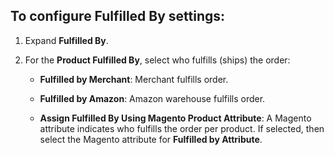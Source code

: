 
## To configure Fulfilled By settings:

1. Expand **Fulfilled By**.

1. For the **Product Fulfilled By**, select who fulfills (ships) the order:

    - **Fulfilled by Merchant**: Merchant fulfills order.

    - **Fulfilled by Amazon**: Amazon warehouse fulfills order.

    - **Assign Fulfilled By Using Magento Product Attribute**: A Magento attribute indicates who fulfills the order per product. If selected, then select the Magento attribute for **Fulfilled by Attribute**.
